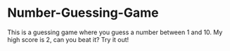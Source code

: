 # Number-Guessing-Game

This is a guessing game where you guess a number between 1 and 10. My high score is 2, can you beat it? Try it out!
